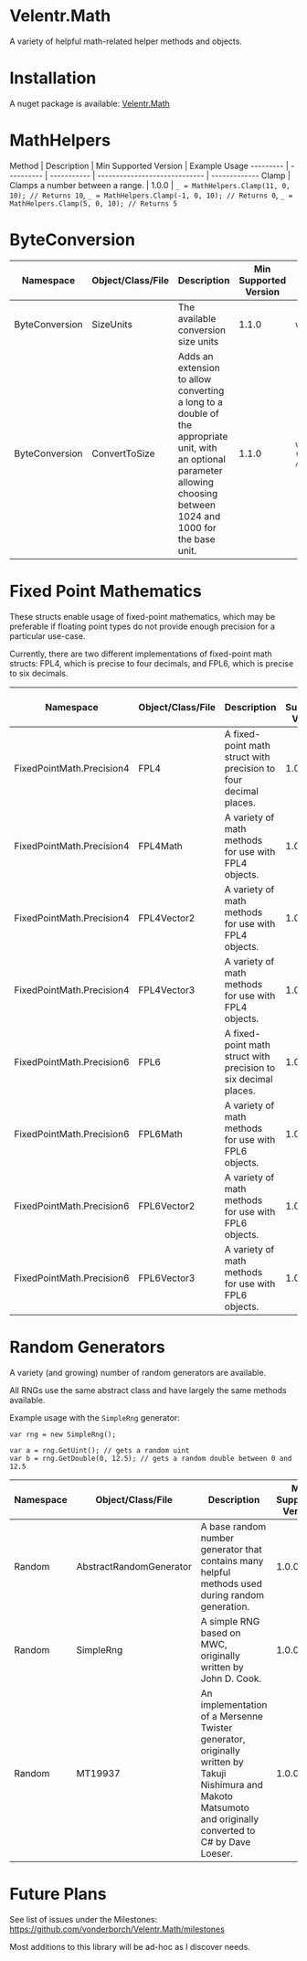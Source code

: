 # Velentr.Math
A variety of helpful math-related helper methods and objects.

# Installation
A nuget package is available: [Velentr.Math](https://www.nuget.org/packages/Velentr.Math/)

# MathHelpers
Method | Description | Min Supported Version | Example Usage
--------- | ---------- | ----------- | ----------------------------- | -------------
Clamp | Clamps a number between a range. | 1.0.0 | `_ = MathHelpers.Clamp(11, 0, 10); // Returns 10`, `_ = MathHelpers.Clamp(-1, 0, 10); // Returns 0`, `_ = MathHelpers.Clamp(5, 0, 10); // Returns 5`

# ByteConversion
Namespace | Object/Class/File | Description | Min Supported Version | Example Usage
--------- | ---------- | ----------- | ----------------------------- | -------------
ByteConversion | SizeUnits | The available conversion size units | 1.1.0 | `var unit = SizeUnits.MB`
ByteConversion | ConvertToSize | Adds an extension to allow converting a long to a double of the appropriate unit, with an optional parameter allowing choosing between 1024 and 1000 for the base unit. | 1.1.0 | `var amount = ((long)2048).ToSizeUnit(SizeUnits.MB) // outputs 2`


# Fixed Point Mathematics
These structs enable usage of fixed-point mathematics, which may be preferable if floating point types do not provide enough precision for a particular use-case.

Currently, there are two different implementations of fixed-point math structs: FPL4, which is precise to four decimals, and FPL6, which is precise to six decimals.

Namespace | Object/Class/File | Description | Min Supported Version | Example Usage
--------- | ---------- | ----------- | ----------------------------- | -------------
FixedPointMath.Precision4 | FPL4 | A fixed-point math struct with precision to four decimal places. | 1.0.0 | `FPL4 num = 3.051;`
FixedPointMath.Precision4 | FPL4Math | A variety of math methods for use with FPL4 objects. | 1.0.0 | `var result = FPL4Math(3.051, 2);`
FixedPointMath.Precision4 | FPL4Vector2 | A variety of math methods for use with FPL4 objects. | 1.0.0 | `var vec2 = new FPL4Vector2(3.051, 4.128);`
FixedPointMath.Precision4 | FPL4Vector3 | A variety of math methods for use with FPL4 objects. | 1.0.0 | `var vec3 = new FPL4Vector2(3.051, 4.128, -1.24);`
FixedPointMath.Precision6 | FPL6 | A fixed-point math struct with precision to six decimal places. | 1.0.0 | `FPL6 num = 3.051;`
FixedPointMath.Precision6 | FPL6Math | A variety of math methods for use with FPL6 objects. | 1.0.0 | `var result = FPL6Math(3.051, 2);`
FixedPointMath.Precision6 | FPL6Vector2 | A variety of math methods for use with FPL6 objects. | 1.0.0 | `var vec2 = new FPL6Vector2(3.051, 4.128);`
FixedPointMath.Precision6 | FPL6Vector3 | A variety of math methods for use with FPL6 objects. | 1.0.0 | `var vec3 = new FPL6Vector2(3.051, 4.128, -1.24);`

# Random Generators
A variety (and growing) number of random generators are available.

All RNGs use the same abstract class and have largely the same methods available.

Example usage with the `SimpleRng` generator:
```
var rng = new SimpleRng();

var a = rng.GetUint(); // gets a random uint
var b = rng.GetDouble(0, 12.5); // gets a random double between 0 and 12.5
```

Namespace | Object/Class/File | Description | Min Supported Version | Example Usage
--------- | ---------- | ----------- | ----------------------------- | -------------
Random | AbstractRandomGenerator | A base random number generator that contains many helpful methods used during random generation. | 1.0.0 | N/A (Abstract class)
Random | SimpleRng | A simple RNG based on MWC, originally written by John D. Cook. | 1.0.0 | `var rng = new SimpleRng();`
Random | MT19937 | An implementation of a Mersenne Twister generator, originally written by Takuji Nishimura and Makoto Matsumoto and originally converted to C# by Dave Loeser. | 1.0.0 | `var rng = new MT19937();`


# Future Plans
See list of issues under the Milestones: https://github.com/vonderborch/Velentr.Math/milestones

Most additions to this library will be ad-hoc as I discover needs.
